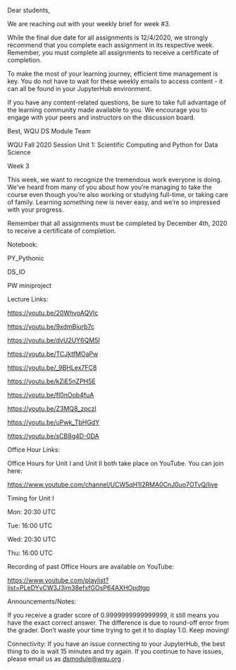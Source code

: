 Dear students, 

We are reaching out with your weekly brief for week #3. 

While the final due date for all assignments is 12/4/2020, we strongly recommend that you complete each assignment in its respective week. Remember, you must complete all assignments to receive a certificate of completion. 

To make the most of your learning journey, efficient time management is key. You do not have to wait for these weekly emails to access content - it can all be found in your JupyterHub environment. 

If you have any content-related questions, be sure to take full advantage of the learning community made available to you. We encourage you to engage with your peers and instructors on the discussion board. 

Best,
WQU DS Module Team


WQU Fall 2020 Session 
Unit 1: Scientific Computing and Python for Data Science

Week 3

 
This week, we want to recognize the tremendous work everyone is doing. We’ve heard from many of you about how you’re managing to take the course even though you’re also working or studying full-time, or taking care of family. Learning something new is never easy, and we’re so impressed with your progress. 

 
Remember that all assignments must be completed by December 4th, 2020 to receive a certificate of completion.

 
Notebook: 

PY_Pythonic

DS_IO

PW miniproject

Lecture Links: 

https://youtu.be/20WhvoAQVIc

https://youtu.be/9xdmBjurb7c

https://youtu.be/dvU2UY6QM5I

https://youtu.be/TCJktfMOaPw

https://youtu.be/_9BHLex7FC8

https://youtu.be/kZiE5nZPH5E

https://youtu.be/fI0nOob4fuA

https://youtu.be/Z3MQ8_zpczI

https://youtu.be/uPwk_TbHGdY

https://youtu.be/sCB8g4D-0DA

Office Hour Links: 

Office Hours for Unit I and Unit II both take place on YouTube. You can join here:

https://www.youtube.com/channel/UCW5qH1I2RMA0CnJ0uo7OTvQ/live

 
Timing for Unit I

Mon: 20:30 UTC 

Tue: 16:00 UTC 

Wed: 20:30 UTC 

Thu: 16:00 UTC  

 
Recording of past Office Hours are available on YouTube:

https://www.youtube.com/playlist?list=PLeDYvCW3J3jm38efxfGOsP64AXHOpdtgp


Announcements/Notes: 

If you receive a grader score of 0.9999999999999999, it still means you have the exact correct answer. The difference is due to round-off error from the grader. Don’t waste your time trying to get it to display 1.0. Keep moving!

Connectivity: If you have an issue connecting to your JupyterHub, the best thing to do is wait 15 minutes and try again. If you continue to have issues, please email us as dsmodule@wqu.org . 